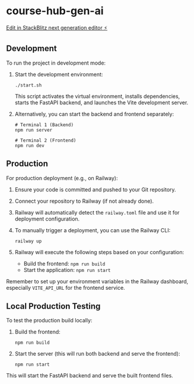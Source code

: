 # course-hub-gen-ai

[Edit in StackBlitz next generation editor ⚡️](https://stackblitz.com/~/github.com/Imsharad/course-hub-gen-ai)

## Development

To run the project in development mode:

1. Start the development environment:
   ```
   ./start.sh
   ```
   This script activates the virtual environment, installs dependencies, starts the FastAPI backend, and launches the Vite development server.

2. Alternatively, you can start the backend and frontend separately:
   ```
   # Terminal 1 (Backend)
   npm run server

   # Terminal 2 (Frontend)
   npm run dev
   ```

## Production

For production deployment (e.g., on Railway):

1. Ensure your code is committed and pushed to your Git repository.

2. Connect your repository to Railway (if not already done).

3. Railway will automatically detect the `railway.toml` file and use it for deployment configuration.

4. To manually trigger a deployment, you can use the Railway CLI:
   ```
   railway up
   ```

5. Railway will execute the following steps based on your configuration:
   - Build the frontend: `npm run build`
   - Start the application: `npm run start`

Remember to set up your environment variables in the Railway dashboard, especially `VITE_API_URL` for the frontend service.

## Local Production Testing

To test the production build locally:

1. Build the frontend:
   ```
   npm run build
   ```

2. Start the server (this will run both backend and serve the frontend):
   ```
   npm run start
   ```

This will start the FastAPI backend and serve the built frontend files.